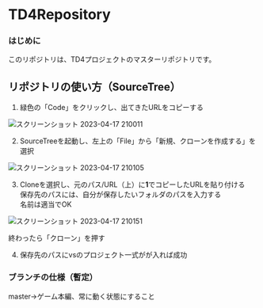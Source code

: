 # TD4Repository

### はじめに

このリポジトリは、TD4プロジェクトのマスターリポジトリです。 

## リポジトリの使い方（SourceTree）

1.  緑色の「Code」をクリックし、出てきたURLをコピーする

![スクリーンショット 2023-04-17 210011](https://user-images.githubusercontent.com/74523584/232480173-18861c45-580c-426d-9422-29ec173bf282.png)


2.  SourceTreeを起動し、左上の「File」から「新規、クローンを作成する」を選択

![スクリーンショット 2023-04-17 210105](https://user-images.githubusercontent.com/74523584/232480178-2b351b0b-6baf-4a2c-8a85-4277546de66a.png)

3.  Cloneを選択し、元のパス/URL（上）に**1**でコピーしたURLを貼り付ける  
保存先のパスには、自分が保存したいフォルダのパスを入力する  
名前は適当でOK  

![スクリーンショット 2023-04-17 210151](https://user-images.githubusercontent.com/74523584/232480184-265bb996-92fe-4439-9136-ea9371faa444.png)

終わったら「クローン」を押す

4.  保存先のパスにvsのプロジェクト一式がが入れば成功


### ブランチの仕様（暫定）

master->ゲーム本編、常に動く状態にすること

###
